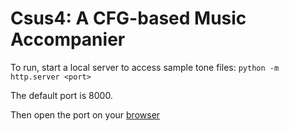 # Csus4: A CFG-based Music Accompanier

To run, start a local server to access sample tone files:
`python -m http.server <port>`

The default port is 8000.

Then open the port on your [browser](http://localhost:8000)
